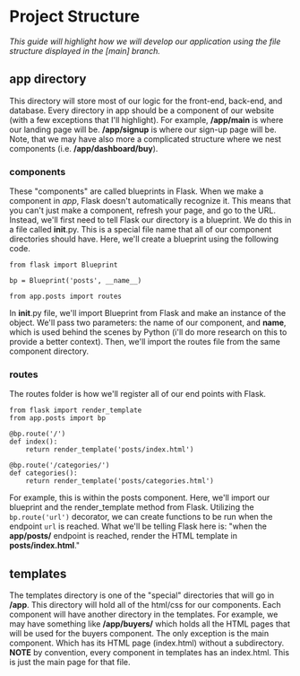 # Project Structure 
_This guide will highlight how we will develop our application using the file structure displayed in the [main] branch._
## app directory
This directory will store most of our logic for the front-end, back-end, and database. Every directory in app should be a component of our website (with a few exceptions that I'll highlight). For example, **/app/main** is where our landing page will be. **/app/signup** is where our sign-up page will be. Note, that we may have also more a complicated structure where we nest components (i.e. **/app/dashboard/buy**). 
  ### components 
  These "components" are called blueprints in Flask. When we make a component in *app*, Flask doesn't automatically recognize it. This means that you can't just make a component, refresh your page, and go to the URL. Instead, we'll first need to tell Flask our directory is a blueprint. We do this in a file called __init__.py. This is a special file name that all of our component directories should have. Here, we'll create a blueprint using the following code. 
```
from flask import Blueprint

bp = Blueprint('posts', __name__)

from app.posts import routes
```
In __init__.py file, we'll import Blueprint from Flask and make an instance of the object. We'll pass two parameters: the name of our component, and __name__, which is used behind the scenes by Python (i'll do more research on this to provide a better context). Then, we'll import the routes file from the same component directory.
### routes
The routes folder is how we'll register all of our end points with Flask. 
```
from flask import render_template
from app.posts import bp

@bp.route('/')
def index():
    return render_template('posts/index.html')

@bp.route('/categories/')
def categories():
    return render_template('posts/categories.html')
```   

For example, this is within the posts component. Here, we'll import our blueprint and the render_template method from Flask. Utilizing the ```bp.route('url')``` decorator, we can create functions to be run when the endpoint ```url``` is reached. What we'll be telling Flask here is: "when the **app/posts/** endpoint is reached, render the HTML template in **posts/index.html**." 

## templates
The templates directory is one of the "special" directories that will go in **/app**. This directory will hold all of the html/css for our components. Each component will have another directory in the templates. For example, we may have something like **/app/buyers/** which holds all the HTML pages that will be used for the buyers component. The only exception is the main component. Which has its HTML page (index.html) without a subdirectory. **NOTE** by convention, every component in templates has an index.html. This is just the main page for that file.  
